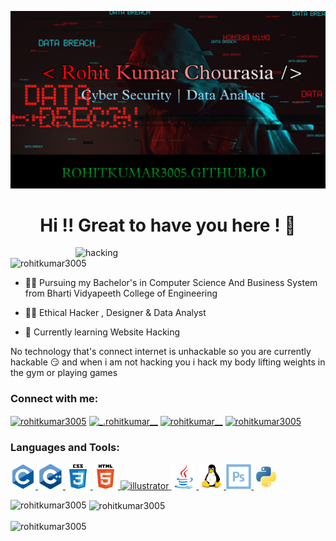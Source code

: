 ![MasterHead](https://github.com/RohitKumar3005/RohitKumar3005/blob/main/logo.jpg)
<h1 align="center">Hi !! Great to have you here ! 👋 </h1>


<img align="right" alt="hacking" width="400" src="https://media2.giphy.com/media/RbDKaczqWovIugyJmW/giphy.gif?cid=ecf05e476lemekeunhlcasx2ra1gzgtph4muti0u5n3wfl9x&rid=giphy.gif&ct=g"> 

<p align="left"> <img src="https://komarev.com/ghpvc/?username=rohitkumar3005&label=Profile%20views&color=0e75b6&style=flat" alt="rohitkumar3005" /> </p>

- 🧑‍🎓 Pursuing my Bachelor's in Computer Science And Business System from Bharti Vidyapeeth College of Engineering 

- 🧑‍💻 Ethical Hacker , Designer & Data Analyst

- 🌱 Currently learning Website Hacking  

No technology that's connect internet is unhackable so you are currently hackable 😏 and when i am not hacking you i hack my body lifting weights in the gym or playing games

<h3 align="left">Connect with me:</h3>
<p align="left">
<a href="https://twitter.com/rohitkumar3005" target="blank"><img align="center" src="https://raw.githubusercontent.com/rahuldkjain/github-profile-readme-generator/master/src/images/icons/Social/twitter.svg" alt="rohitkumar3005" height="30" width="40" /></a>
<a href="https://instagram.com/_.rohitkumar__" target="blank"><img align="center" src="https://raw.githubusercontent.com/rahuldkjain/github-profile-readme-generator/master/src/images/icons/Social/instagram.svg" alt="_.rohitkumar__" height="30" width="40" /></a>
<a href="https://www.youtube.com/c/RK30" target="blank"><img align="center" src="https://raw.githubusercontent.com/rahuldkjain/github-profile-readme-generator/master/src/images/icons/Social/youtube.svg" alt="rohitkumar__" height="30" width="40" /></a>
<a href="https://codeforces.com/profile/rohitkumar3005" target="blank"><img align="center" src="https://raw.githubusercontent.com/rahuldkjain/github-profile-readme-generator/master/src/images/icons/Social/codeforces.svg" alt="rohitkumar3005" height="30" width="40" /></a>
</p>

<h3 align="left">Languages and Tools:</h3>
<p align="left"> <a href="https://www.cprogramming.com/" target="_blank" rel="noreferrer"> <img src="https://raw.githubusercontent.com/devicons/devicon/master/icons/c/c-original.svg" alt="c" width="40" height="40"/> </a> <a href="https://www.w3schools.com/cpp/" target="_blank" rel="noreferrer"> <img src="https://raw.githubusercontent.com/devicons/devicon/master/icons/cplusplus/cplusplus-original.svg" alt="cplusplus" width="40" height="40"/> </a> <a href="https://www.w3schools.com/css/" target="_blank" rel="noreferrer"> <img src="https://raw.githubusercontent.com/devicons/devicon/master/icons/css3/css3-original-wordmark.svg" alt="css3" width="40" height="40"/> </a> <a href="https://www.w3.org/html/" target="_blank" rel="noreferrer"> <img src="https://raw.githubusercontent.com/devicons/devicon/master/icons/html5/html5-original-wordmark.svg" alt="html5" width="40" height="40"/> </a> <a href="https://www.adobe.com/in/products/illustrator.html" target="_blank" rel="noreferrer"> <img src="https://www.vectorlogo.zone/logos/adobe_illustrator/adobe_illustrator-icon.svg" alt="illustrator" width="40" height="40"/> </a> <a href="https://www.java.com" target="_blank" rel="noreferrer"> <img src="https://raw.githubusercontent.com/devicons/devicon/master/icons/java/java-original.svg" alt="java" width="40" height="40"/> </a> <a href="https://www.linux.org/" target="_blank" rel="noreferrer"> <img src="https://raw.githubusercontent.com/devicons/devicon/master/icons/linux/linux-original.svg" alt="linux" width="40" height="40"/> </a> <a href="https://www.photoshop.com/en" target="_blank" rel="noreferrer"> <img src="https://raw.githubusercontent.com/devicons/devicon/master/icons/photoshop/photoshop-line.svg" alt="photoshop" width="40" height="40"/> </a> <a href="https://www.python.org" target="_blank" rel="noreferrer"> <img src="https://raw.githubusercontent.com/devicons/devicon/master/icons/python/python-original.svg" alt="python" width="40" height="40"/> </a> </p>

<p><img align="left" src="https://github-readme-stats.vercel.app/api/top-langs?username=rohitkumar3005&show_icons=true&locale=en&layout=compact" alt="rohitkumar3005" /></p>

<p>&nbsp;<img align="center" src="https://github-readme-stats.vercel.app/api?username=rohitkumar3005&show_icons=true&locale=en" alt="rohitkumar3005" /></p>

<p><img align="center" src="https://github-readme-streak-stats.herokuapp.com/?user=rohitkumar3005&" alt="rohitkumar3005" /></p>
